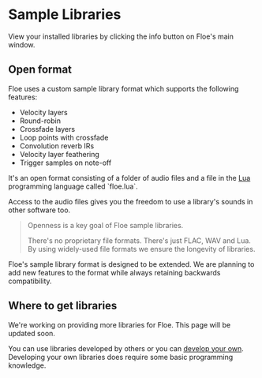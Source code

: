 <!--
SPDX-FileCopyrightText: 2024 Sam Windell
SPDX-License-Identifier: GPL-3.0-or-later
-->

# Sample Libraries

View your installed libraries by clicking the <i class="fa fa-info-circle"></i> info button on Floe's main window.

## Open format

Floe uses a custom sample library format which supports the following features: 
- Velocity layers
- Round-robin
- Crossfade layers
- Loop points with crossfade 
- Convolution reverb IRs
- Velocity layer feathering
- Trigger samples on note-off

It's an open format consisting of a folder of audio files and a file in the [Lua](https://en.wikipedia.org/wiki/Lua_(programming_language)) programming language called `floe.lua`. 

Access to the audio files gives you the freedom to use a library's sounds in other software too.

> Openness is a key goal of Floe sample libraries. 
> 
> There's no proprietary file formats. There's just FLAC, WAV and Lua. By using widely-used file formats we ensure the longevity of libraries.

Floe's sample library format is designed to be extended. We are planning to add new features to the format while always retaining backwards compatibility.

## Where to get libraries
<div class="warning">
We're working on providing more libraries for Floe. This page will be updated soon.
</div>

You can use libraries developed by others or you can [develop your own](../develop/develop-libraries.md). Developing your own libraries does require some basic programming knowledge.


